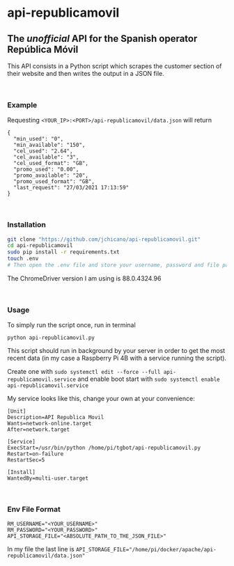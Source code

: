 # api-republicamovil

## The <i>unofficial</i> API for the Spanish operator República Móvil

This API consists in a Python script which scrapes the customer section of their website and then writes the output in a JSON file.

<br>

### Example

Requesting `<YOUR_IP>:<PORT>/api-republicamovil/data.json` will return

```
{
  "min_used": "0",
  "min_available": "150",
  "cel_used": "2.64",
  "cel_available": "3",
  "cel_used_format": "GB",
  "promo_used": "0.00",
  "promo_available": "20",
  "promo_used_format": "GB",
  "last_request": "27/03/2021 17:13:59"
}
```

<br>

### Installation

```bash
git clone "https://github.com/jchicano/api-republicamovil.git"
cd api-republicamovil
sudo pip install -r requirements.txt
touch .env
# Then open the .env file and store your username, password and file path. Use the provided format at the bottom of this README.
```

The ChromeDriver version I am using is 88.0.4324.96

<br>

### Usage

To simply run the script once, run in terminal

```
python api-republicamovil.py
```

This script should run in background by your server in order to get the most recent data (in my case a Raspberry Pi 4B with a service running the script).

Create one with `sudo systemctl edit --force --full api-republicamovil.service` and enable boot start with `sudo systemctl enable api-republicamovil.service`

My service looks like this, change your own at your convenience:

```
[Unit]
Description=API Republica Movil
Wants=network-online.target
After=network.target

[Service]
ExecStart=/usr/bin/python /home/pi/tgbot/api-republicamovil.py
Restart=on-failure
RestartSec=5

[Install]
WantedBy=multi-user.target
```

<br>

### Env File Format

```
RM_USERNAME="<YOUR_USERNAME>"
RM_PASSWORD="<YOUR_PASSWORD>"
API_STORAGE_FILE="<ABSOLUTE_PATH_TO_THE_JSON_FILE>"
```

In my file the last line is `API_STORAGE_FILE="/home/pi/docker/apache/api-republicamovil/data.json"`
